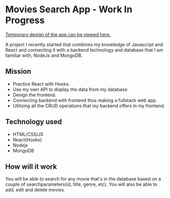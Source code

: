 # Movies Search App - Work In Progress

[Temporary design of the app can be viewed here.](https://www.figma.com/file/t0z3q3RfIh8dlv2FIDMQCW/Movies-Search-App?node-id=0%3A1)

A project I recently started that combines my knowledge of Javascript and React and connecting it with a backend technology and database that I am familiar with, NodeJs and MongoDB.

## Mission

- Practice React with Hooks.
- Use my own API to display the data from my database
- Design the frontend.
- Connecting backend with frontend thus making a fullstack web app.
- Utilizing all the CRUD operations that my backend offers in my frontend.

## Technology used

- HTML/CSS/JS
- React(Hooks)
- Nodejs
- MongoDB

## How will it work

You will be able to search for any movie that's in the database based on a couple of searchparameters(id, title, genre, etc). You will also be able to add, edit and delete movies.


